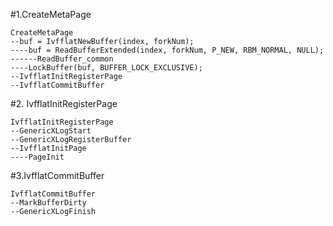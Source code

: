 #1.CreateMetaPage

```
CreateMetaPage
--buf = IvfflatNewBuffer(index, forkNum);
----buf = ReadBufferExtended(index, forkNum, P_NEW, RBM_NORMAL, NULL);
------ReadBuffer_common
----LockBuffer(buf, BUFFER_LOCK_EXCLUSIVE);
--IvfflatInitRegisterPage
--IvfflatCommitBuffer
```

#2. IvfflatInitRegisterPage
```
IvfflatInitRegisterPage
--GenericXLogStart
--GenericXLogRegisterBuffer
--IvfflatInitPage
----PageInit
```

#3.IvfflatCommitBuffer

```
IvfflatCommitBuffer
--MarkBufferDirty
--GenericXLogFinish
```